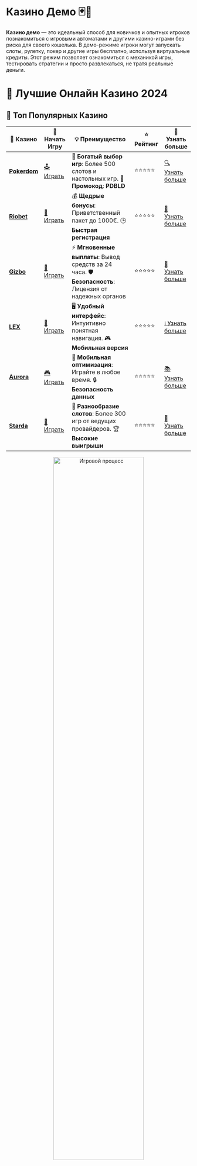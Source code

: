 # **Казино Демо 🃏🎰**

**Казино демо** — это идеальный способ для новичков и опытных игроков познакомиться с игровыми автоматами и другими казино-играми без риска для своего кошелька. В демо-режиме игроки могут запускать слоты, рулетку, покер и другие игры бесплатно, используя виртуальные кредиты. Этот режим позволяет ознакомиться с механикой игры, тестировать стратегии и просто развлекаться, не тратя реальные деньги.

# 🎰 Лучшие Онлайн Казино 2024

## 🌟 Топ Популярных Казино

| 🎲 **Казино** | 🔗 **Начать Игру** | 💡 **Преимущество** | ⭐ **Рейтинг** | 🔗 **Узнать больше** |
|--------------|---------------------|---------------------|----------------|----------------------|
| [**Pokerdom**](https://brandplay.link/4k77v2yx) | [🕹️ Играть](https://brandplay.link/4k77v2yx) | 🎉 **Богатый выбор игр**: Более 500 слотов и настольных игр. 🎁 **Промокод**: **PDBLD** | ⭐⭐⭐⭐⭐ | [🔍 Узнать больше](https://brandplay.link/4k77v2yx) |
| [**Riobet**](https://brandplay.link/7xBLTPyj) | [🎰 Играть](https://brandplay.link/7xBLTPyj) | 💰 **Щедрые бонусы**: Приветственный пакет до 1000€. 🕒 **Быстрая регистрация** | ⭐⭐⭐⭐⭐ | [📖 Узнать больше](https://brandplay.link/7xBLTPyj) |
| [**Gizbo**](https://brandplay.link/bprXw4YV) | [🎲 Играть](https://brandplay.link/bprXw4YV) | ⚡ **Мгновенные выплаты**: Вывод средств за 24 часа. 🛡️ **Безопасность**: Лицензия от надежных органов | ⭐⭐⭐⭐⭐ | [📝 Узнать больше](https://brandplay.link/bprXw4YV) |
| [**LEX**](https://brandplay.link/zW4hdDFV) | [🤑 Играть](https://brandplay.link/zW4hdDFV) | 🖥️ **Удобный интерфейс**: Интуитивно понятная навигация. 🎮 **Мобильная версия** | ⭐⭐⭐⭐⭐ | [ℹ️ Узнать больше](https://brandplay.link/zW4hdDFV) |
| [**Aurora**](https://10trafic-stat2.com/click/668546556bcc6313411604bd/6766/13032/subaccount) | [🎮 Играть](https://10trafic-stat2.com/click/668546556bcc6313411604bd/6766/13032/subaccount) | 📱 **Мобильная оптимизация**: Играйте в любое время. 🔒 **Безопасность данных** | ⭐⭐⭐⭐⭐ | [📚 Узнать больше](https://10trafic-stat2.com/click/668546556bcc6313411604bd/6766/13032/subaccount) |
| [**Starda**](https://brandplay.link/fB7xwRFL) | [🎯 Играть](https://brandplay.link/fB7xwRFL) | 🎰 **Разнообразие слотов**: Более 300 игр от ведущих провайдеров. 🏆 **Высокие выигрыши** | ⭐⭐⭐⭐⭐ | [🔎 Узнать больше](https://brandplay.link/fB7xwRFL) |

<div align="center">
    <img src="https://i.pinimg.com/originals/87/9e/b9/879eb9354dd0699582408b68f2e253b2.gif" alt="Игровой процесс" width="70%">
</div>

## 💎 Лучшие Бонусы и Акции

| 🎲 **Казино** | 🔗 **Начать Игру** | 💡 **Преимущество** | ⭐ **Рейтинг** | 🔗 **Узнать больше** |
|--------------|---------------------|---------------------|----------------|----------------------|
| [**Kometa**](https://brandplay.link/8ZymQJV8) | [🎰 Играть](https://brandplay.link/8ZymQJV8) | 🎁 **Эксклюзивные бонусы**: Регулярные акции и промо. 🔄 **Программы лояльности** | ⭐⭐⭐⭐☆ | [🔍 Узнать больше](https://brandplay.link/8ZymQJV8) |
| [**R7**](https://brandplay.link/bMd3Yjsw) | [🕹️ Играть](https://brandplay.link/bMd3Yjsw) | 🕒 **Круглосуточная поддержка**: Всегда на связи. 💸 **Высокие лимиты** | ⭐⭐⭐⭐☆ | [📖 Узнать больше](https://brandplay.link/bMd3Yjsw) |
| [**7K**](https://brandplay.link/BvQyFShp) | [🎲 Играть](https://brandplay.link/BvQyFShp) | 🌟 **Эксклюзивные бонусы**: Только для VIP игроков. 🎉 **Сезонные акции** | ⭐⭐⭐⭐☆ | [📝 Узнать больше](https://brandplay.link/BvQyFShp) |
| [**Kent**](https://brandplay.link/Fv2WP3js) | [🤑 Играть](https://brandplay.link/Fv2WP3js) | 📈 **Высокий RTP**: Более 98%. 💼 **Профессиональная поддержка** | ⭐⭐⭐⭐☆ | [ℹ️ Узнать больше](https://brandplay.link/Fv2WP3js) |
| [**1Xslots**](https://brandplay.link/hSB1khtr) | [🎮 Играть](https://brandplay.link/hSB1khtr) | 🎉 **Множество акций**: Еженедельные бонусы и турниры. 🛡️ **Безопасность** | ⭐⭐⭐⭐☆ | [📚 Узнать больше](https://brandplay.link/hSB1khtr) |
| [**Gama**](https://brandplay.link/j6NMKsDz) | [🎯 Играть](https://brandplay.link/j6NMKsDz) | 🔍 **Интуитивный интерфейс**: Легкость использования. 🏅 **Престижные турниры** | ⭐⭐⭐⭐☆ | [🔎 Узнать больше](https://brandplay.link/j6NMKsDz) |

<div align="center">
    <img src="https://i.pinimg.com/originals/87/9e/b9/879eb9354dd0699582408b68f2e253b2.gif" alt="Игровой процесс" width="70%">
</div>

## 🚀 Быстрые Выигрыши и Поддержка

| 🎲 **Казино** | 🔗 **Начать Игру** | 💡 **Преимущество** | ⭐ **Рейтинг** | 🔗 **Узнать больше** |
|--------------|---------------------|---------------------|----------------|----------------------|
| [**Onion**](https://brandplay.link/zBGRVpQ9) | [🎰 Играть](https://brandplay.link/zBGRVpQ9) | 🤑 **Низкие ставки**: Идеально для начинающих. 🔄 **Быстрые выводы** | ⭐⭐⭐⭐☆ | [🔍 Узнать больше](https://brandplay.link/zBGRVpQ9) |
| [**Чемпион**](https://temon-gter.cfd/go/lRq?p80412p304504pcc44t17455) | [🕹️ Играть](https://temon-gter.cfd/go/lRq?p80412p304504pcc44t17455) | 🏅 **Лояльная программа**: Награды за активность. 🎁 **Ежемесячные бонусы** | ⭐⭐⭐⭐☆ | [📖 Узнать больше](https://temon-gter.cfd/go/lRq?p80412p304504pcc44t17455) |
| [**Vavada**](https://vavadapartner.pro/?promo=ea5c9275-6854-4505-94fc-95ab18221945-linkb2) | [🎲 Играть](https://vavadapartner.pro/?promo=ea5c9275-6854-4505-94fc-95ab18221945-linkb2) | 🚀 **Быстрая регистрация**: Начните играть мгновенно. 🔐 **Безопасные транзакции** | ⭐⭐⭐⭐☆ | [📝 Узнать больше](https://vavadapartner.pro/?promo=ea5c9275-6854-4505-94fc-95ab18221945-linkb2) |
| [**Friends**](https://gofriends.kim/linkb2) | [🤑 Играть](https://gofriends.kim/linkb2) | 🤝 **Социальные игры**: Играйте с друзьями. 🌐 **Мультиплатформенность** | ⭐⭐⭐⭐☆ | [ℹ️ Узнать больше](https://gofriends.kim/linkb2) |
| [**1WIN**](https://brandplay.link/smXVpBbG) | [🎮 Играть](https://brandplay.link/smXVpBbG) | 🏆 **Спортивные ставки**: Широкий выбор видов спорта. 💵 **Высокие коэффициенты** | ⭐⭐⭐⭐☆ | [📚 Узнать больше](https://brandplay.link/smXVpBbG) |
| [**Drip**](https://drp-ircp01.com/c07e6a3db) | [🎯 Играть](https://drp-ircp01.com/c07e6a3db) | 🌐 **Инновационные игры**: Новейшие игровые технологии. 🛡️ **Высокая безопасность** | ⭐⭐⭐⭐☆ | [🔎 Узнать больше](https://drp-ircp01.com/c07e6a3db) |
| [**JoyCasino**](https://rpc30.call2me.pro/?/ru/registration?apkpop=0&partner=p24970p3291217pc98f) | [🎰 Играть](https://rpc30.call2me.pro/?/ru/registration?apkpop=0&partner=p24970p3291217pc98f) | 🎁 **Приятные бонусы**: Ежедневные акции и подарки. 🕹️ **Разнообразие игр** | ⭐⭐⭐⭐☆ | [🔍 Узнать больше](https://rpc30.call2me.pro/?/ru/registration?apkpop=0&partner=p24970p3291217pc98f) |

<div align="center">
    <img src="https://i.pinimg.com/originals/87/9e/b9/879eb9354dd0699582408b68f2e253b2.gif" alt="Игровой процесс" width="70%">
</div>
---

✨ **Выбирайте лучшее казино для себя и наслаждайтесь игрой! Удачи!** ✨
![Казино демо](https://i.pinimg.com/originals/a9/29/6e/a9296ea1cf6a7c20a985e593451f0323.png)

## Что такое **Казино Демо**? 🎮💰

**Казино демо** — это возможность попробовать популярные игры онлайн-казино, не рискуя своими деньгами. В демо-режиме игроки получают виртуальные кредиты, которые могут использовать для ставок в игровых автоматах, рулетке, карточных играх и других развлечениях. Этот режим идеально подходит для тех, кто только начинает свой путь в азартных играх, а также для опытных игроков, которые хотят испытать новые стратегии или просто провести время, не рискуя своими средствами.

### Особенности **Казино Демо**:

1. **Безопасность и отсутствие риска** 🛡️
   В демо-режиме вы играете на виртуальные кредиты, которые не имеют реальной ценности. Это позволяет избежать финансовых потерь и получить все преимущества игры без риска.

2. **Доступ к популярным играм** 🎰
   В **казино демо** вы можете играть в самые популярные игровые автоматы, такие как **Book of Dead**, **Gonzo’s Quest**, **Starburst** и многие другие. Также доступны игры, такие как рулетка, покер, блэкджек и баккара.

3. **Тренировка стратегий** 🎯
   Демо-режим позволяет игрокам оттачивать свои навыки и разрабатывать стратегии для различных игр. Это особенно полезно для игроков, которые хотят стать опытными в карточных играх или научиться правильно ставить в рулетке.

4. **Игра без регистрации** ✨
   Большинство казино предоставляют возможность играть в демо-режиме без необходимости создавать аккаунт. Это удобное решение для тех, кто хочет просто попробовать игры, не тратя время на регистрацию.

5. **Ознакомление с правилами игр** 📜
   В демо-режиме можно подробно ознакомиться с правилами каждой игры. Это отличный способ понять, как работает та или иная игра, прежде чем перейти к игре на реальные деньги.

## Как играть в **Казино Демо**? 🎲

1. **Выберите казино и игру** 🏠
   Найдите онлайн-казино, которое предлагает демо-режим. Выберите игру, которая вас интересует, будь то слот, рулетка или карточная игра.

2. **Запустите демо-режим** 🔄
   После выбора игры вам будет предложено начать с демо-режима. Обычно в этом случае вы получаете определенное количество виртуальных кредитов, которые можете использовать для ставок.

3. **Тестируйте стратегии** 🔍
   В демо-режиме не нужно беспокоиться о потерях. Вы можете пробовать разные подходы и стратегии, чтобы понять, как работают определенные механики и какие игры подходят вам больше всего.

4. **Играйте для удовольствия** 🎉
   Главное в демо-режиме — это удовольствие от игры. Наслаждайтесь процессом, не переживая о деньгах, и пробуйте новые игры, чтобы найти те, которые вам нравятся.

## Почему стоит играть в **Казино Демо**? 🏆

1. **Нулевой риск** 🔒
   В отличие от игры на реальные деньги, демо-режим исключает любые риски потерь. Это идеальный способ научиться играть, не рискуя.

2. **Удобство и доступность** 🌐
   Большинство онлайн-казино предлагают демо-игры, которые можно запустить с любого устройства — компьютера, планшета или смартфона. Это дает вам возможность играть где угодно и когда угодно.

3. **Понимание механик игры** 🎰
   Прежде чем начать играть на реальные деньги, важно понять, как работает игра. Демо-режим помогает научиться правилам, особенностям и бонусам без давления на счет.

4. **Разнообразие игр** 🃏
   В демо-режиме доступны самые разные игры — от классических слотов до многопользовательских игр, таких как рулетка и покер. Вы можете выбрать тот формат, который вам больше нравится.

5. **Идеально для новичков** 🥇
   Для новичков в азартных играх демо-режим — это прекрасная возможность понять, как работают слоты и другие игры, не тратя деньги. Также это отличный способ почувствовать уверенность перед тем, как начать играть на реальные деньги.

## Заключение: стоит ли играть в **Казино Демо**? 🎮💡

**Казино демо** — это отличный инструмент для всех, кто хочет познакомиться с азартными играми, не рискуя деньгами. Это удобный способ тренировать свои навыки, разрабатывать стратегии и просто наслаждаться игрой в расслабленной атмосфере. Независимо от того, хотите ли вы стать опытным игроком или просто провести время, демо-режим — это идеальное начало.

Попробуйте **Казино демо** сегодня и исследуйте мир азартных игр без риска для вашего бюджета! 🎉🎰
